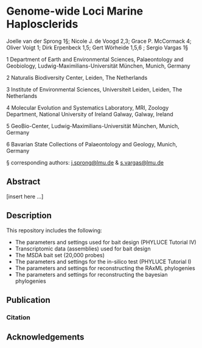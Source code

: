 # Genome-wide Loci Marine Haplosclerids

Joelle van der Sprong 1§; Nicole J. de Voogd 2,3; Grace P. McCormack 4; Oliver Voigt 1; Dirk Erpenbeck 1,5; Gert Wörheide 1,5,6 ; Sergio Vargas 1§

1 Department of Earth and Environmental Sciences, Palaeontology and Geobiology, Ludwig-Maximilians-Universität München, Munich, Germany

2 Naturalis Biodiversity Center, Leiden, The Netherlands

3 Institute of Environmental Sciences, Universiteit Leiden, Leiden, The Netherlands

4 Molecular Evolution and Systematics Laboratory, MRI, Zoology Department, National University of Ireland Galway, Galway, Ireland

5 GeoBio-Center, Ludwig-Maximilians-Universität München, Munich, Germany

6 Bavarian State Collections of Palaeontology and Geology, Munich, Germany

§ corresponding authors: j.sprong@lmu.de & s.vargas@lmu.de

## Abstract
[insert here ...]

## Description
This repository includes the following:

* The parameters and settings used for bait design (PHYLUCE Tutorial IV)
* Transcriptomic data (assemblies) used for bait design
* The MSDA bait set (20,000 probes)
* The parameters and settings for the in-silico test (PHYLUCE Tutorial I)
* The parameters and settings for reconstructing the RAxML phylogenies
* The parameters and settings for reconstructing the bayesian phylogenies

## Publication

### Citation

## Acknowledgements
